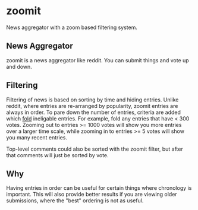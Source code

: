 # zoomit
News aggregator with a zoom based filtering system.

## News Aggregator

zoomit is a news aggregator like reddit. You can submit things and vote up and down.

## Filtering

Filtering of news is based on sorting by time and hiding entries. Unlike reddit, where entries are re-arranged by popularity, zoomit entries are always in order. To pare down the number of entries, criteria are added which [fold](https://en.wikipedia.org/wiki/Code_folding) ineligable entries. For example, fold any entries that have < 300 votes. Zooming out to entries >= 1000 votes will show you more entries over a larger time scale, while zooming in to entries >= 5 votes will show you many recent entries.

Top-level comments could also be sorted with the zoomit filter, but after that comments will just be sorted by vote.

## Why

Having entries in order can be useful for certain things where chronology is important. This will also provide better results if you are viewing older submissions, where the "best" ordering is not as useful.
